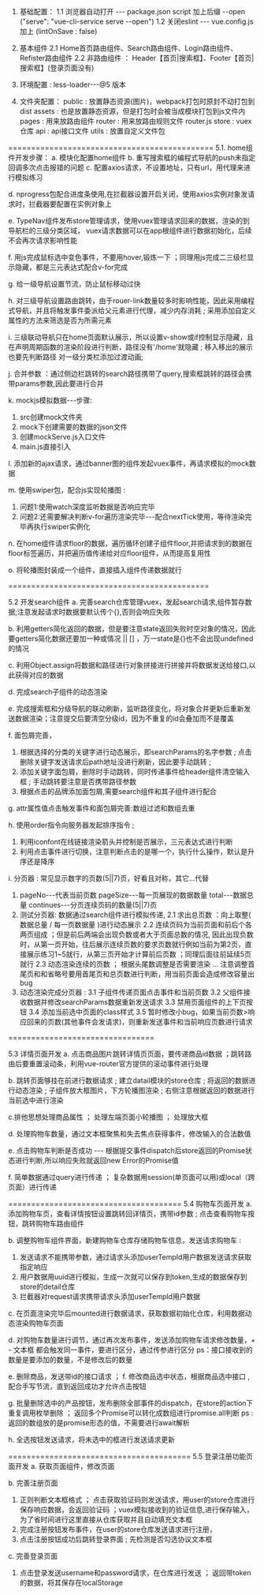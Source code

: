 <!-- 地址: http://gmall-h5-api.atguigu.cn -->
<!-- 接口: /api/product/getBaseCategoryList -->

1. 基础配置：
1.1 浏览器自动打开 --- package.json script 加上后缀 --open ("serve": "vue-cli-service serve --open")
1.2 关闭eslint --- vue.config.js 加上 (lintOnSave : false)

2. 基本组件
2.1 Home首页路由组件、Search路由组件、Login路由组件、Refister路由组件
2.2 非路由组件 ： Header【首页|搜索框】、Footer【首页|搜索框】(登录页面没有)

3. 环境配置 : less-loader---@5 版本

4. 文件夹配置：
public : 放置静态资源(图片)，webpack打包时原封不动打包到dist
assets : 也是放置静态资源，但是打包时会被当成模块打包到js文件内
pages : 用来放路由组件
router : 用来放路由规则文件 router.js
store : vuex仓库
api : api接口文件
utils : 放置自定义文件包

=============================================
5.1. home组件开发步骤：
a. 模块化配置home组件
b. 重写搜索框的编程式导航的push未指定回调多次点击报错的问题
c. 配置axios请求，不设置地址，只有url，用代理来进行模拟练习

d. nprogress包配合进度条使用,在拦截器设置开启关闭，使用axios实例对象发请求时，拦截器要配置在实例对象上

e. TypeNav组件发布store管理请求，使用vuex管理请求回来的数据，渲染的到导航栏的三级分类区域，
vuex请求数据可以在app根组件进行数据初始化，后续不会再次请求影响性能

f. 用js完成鼠标选中变色事件，不要用hover,锻炼一下 ；同理用js完成二三级栏显示隐藏，都是三元表达式配合v-for完成

 g. 给一级导航设置节流，防止鼠标移动过快

 h. 对三级导航设置路由跳转，由于rouer-link数量较多时影响性能，因此采用编程式导航，并且将触发事件委派给父元素进行代理，减少内存消耗 ; 采用添加自定义属性的方法来筛选是否为所需元素

 i. 三级联动导航只在home页面默认展示，所以设置v-show或if控制显示隐藏，且在声明周期函数的渲染阶段进行判断，路径没有'/home'就隐藏 ; 
 移入移出的展示也要先判断路径 
 对一级分类栏添加过渡动画;

 j. 合并参数 ：通过侧边栏跳转的search路径携带了query,搜索框跳转的路径会携带params参数,因此要进行合并

 k. mockjs模拟数据---步骤:
 1. src创建mock文件夹
 2. mock下创建需要的数据的json文件
 3. 创建mockServe.js入口文件
 4. main.js直接引入

 l. 添加新的ajax请求，通过banner图的组件发起vuex事件，再请求模拟的mock数据

 m. 使用swiper包，配合js实现轮播图 : 
 1. 问题1:使用watch深度监听数据是否响应完毕
 2. 问题2:还需要解决判断v-for遍历渲染完毕---配合nextTick使用，等待渲染完毕再执行swiper实例化

 n. 在home组件请求floor的数据，遍历循环创建子组件floor,并把请求到的数据在floor标签遍历，并把遍历值传递给对应floor组件，从而提高复用性

 o. 将轮播图封装成一个组件，直接插入组件传递数据就行

============================================

 5.2 开发search组件
 a. 完善search仓库管理vuex，发起search请求,组件暂存数据;注意发起请求时数据要默认传个{},否则会响应失败

 b. 利用getters简化返回的数据，但是要注意state返回失败时空对象的情况，因此要getters简化数据还要加一种或情况 || [] ，万一state是{}也不会出现undefined的情况

 c. 利用Object.assign将数据和路径进行对象拼接进行拼接并将数据发送给接口,以此获得对应的数据 

 d. 完成search子组件的动态渲染

 e. 完成搜索框和分级导航的联动刷新，监听路径变化，将对象合并更新后重新发送数据渲染；注意提交后要清空分级id，因为不重复的id会叠加而不是覆盖

 f. 面包屑完善，
 1. 根据选择的分类的关键字进行动态展示，即searchParams的名字参数 ; 点击删除关键字发送请求后path地址没进行刷新，因此要手动跳转 ; 
 2. 添加关键字面包屑，删除时手动跳转，同时传递事件给header组件清空输入框 ; 手动跳转要注意是否携带路径参数
 3. 根据点击的品牌添加面包屑,需要search组件和其子组件进行配合

 g. attr属性值点击触发事件和面包屑完善:数组过滤和数组去重

 h. 使用order指令向服务器发起排序指令 ; 
 1. 利用iconfont在线链接渲染箭头并控制是否展示，三元表达式进行判断
 2. 利用点击事件进行切换，注意判断点击的是哪一个，执行什么操作，默认是升序还是降序

 i. 分页器 : 常见显示数字的页数(5||7)页，好看且对称，其它...代替
 1. pageNo---代表当前页数 pageSize---每一页展现的数据数量 total---数据总量 continues---分页连续页码的数量(5||7)页  
 2. 测试分页器: 数据通过search组件进行模拟传递,
 2.1 求出总页数 ：向上取整( 数据总量 / 每一页数据量 )进行动态展示
 2.2 连续页码为当前页面和前后个各两页组成 ；但是前后两端会出现负数或者大于页面总数的情况, 因此出现负数时，从第一页开始，往后展示连续页数的要求页数就行例如当前为第2页，直接展示练习1~5就行，从第三页开始才计算前后页数 ；同理后面往前延续5页就行
 2.3 动态渲染连续的页数 ； 根据头尾数调整是否需要渲染 ... 注意调整首尾页和和省略号要用首尾页和总页数进行判断，用当前页面会造成修改容量出bug
 3. 动态渲染完成分页器 :
 3.1 子组件传递页面点击事件和当前页数
 3.2 父组件接收数据并修改searchParams数据重新发送请求
 3.3 禁用页面组件的上下页按钮
 3.4 添加当前选中页面的class样式
 3.5 暂时修改小bug，如果当前页数>响应回来的页数(其他事件会发请求)，则重新发送事件和当前响应页数进行请求

 ================================

 5.3 详情页面开发
 a. 点击商品图片跳转详情页页面，要传递商品id数据 ；跳转路由后要重置滚动条，利用vue-router官方提供的滚动事件进行处理

 b. 跳转页面够挂在前进行数据请求 ; 建立datail模块的store仓库 ; 将返回的数据进行动态渲染 ; 子组件放大框图片，下方轮播图渲染 ; 右侧注意根据返回的数据进行当前选中进行渲染

 c.排他思想处理商品属性 ； 处理左端页面小轮播图 ； 处理放大框
 
 d. 处理购物车数量，通过文本框聚焦和失去焦点获得事件，修改输入的合法数值

 e. 点击购物车判断是否成功 --- 根据提交事件dispatch后store返回的Promise状态进行判断,所以响应失败就返回new Error的Promise值

 f. 简单数据通过query进行传递 ； 复杂数据用session(单页面可以用)或local（跨页面）进行传递

======================================
5.4 购物车页面开发
 a. 添加购物车页，查看详情按钮设置跳转回详情页，携带id参数 ; 点击查看购物车按钮，跳转购物车路由组件

 b. 调整购物车组件界面，新建购物车仓库存储购物车信息，发送请求购物车 : 
 1. 发送请求不能携带参数，通过请求头添加userTempId用户数据发送请求获取指定响应
 2. 用户数据用uuid进行模拟，生成一次就可以保存到token,生成的数据保存到store的detail仓库
 3. 拦截器对request请求携带请求头添加userTempId用户数据

 c. 在页面渲染完毕后mounted进行数据请求，获取数据初始化仓库，利用数据动态渲染购物车页面

 d. 对购物车数量进行调节，通过再次发布事件，发送添加购物车请求修改数量，+ - 文本框 都会触发同一事件，要进行区分，通过传参进行区分
 ps：接口接收到的数量是要添加的数量，不是修改后的数量

 e. 删除商品，发送带id的接口请求 ；
 f. 修改商品选中状态，根据商品选中接口 ,配合手写节流，直到返回成功才允许点击按钮

 g. 批量删除选中的产品按钮，发布删除全部事件的dispatch，在store的action下重复调用枚举删除 ； 返回多个Promise可以转化成数组进行promise.all判断
 ps : 返回的数组放的是promise形态的值，不需要进行await解析

 h. 全选按钮发送请求，将未选中的框进行发送请求更新

 ========================================
 5.5 登录注册功能页面开发
 a. 获取页面组件，修改页面

 b. 完善注册页面
 1. 正则判断文本框格式 ； 点击获取验证码则发送请求，用user的store仓库进行保存响应数据，会返回验证码 ；vuex模拟接收到的验证信息,进行保存输入，为了省时间进行这里直接从仓库获取并且自动填充文本框
 2. 完成注册按钮发布事件，在user的store仓库发送请求进行注册，
 3. 点击注册按钮成功后跳转登录界面 ; 先检测是否勾选协议文本框

 c. 完善登录页面
 1. 点击登录发送username和password请求，在仓库进行发送 ； 返回带token的数据，将其保存在localStorage